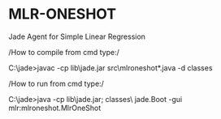 # MLR-ONESHOT
Jade Agent for Simple Linear Regression

/How to compile from cmd type:/

C:\jade>javac -cp lib\jade.jar src\mlroneshot\*.java -d classes

/How to run from cmd type:/ 

C:\jade>java -cp lib\jade.jar; classes\ jade.Boot -gui mlr:mlroneshot.MlrOneShot
